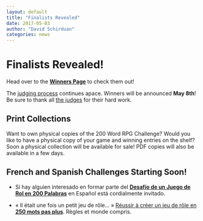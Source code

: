 ```yaml
---
layout: default
title: "Finalists Revealed"
date: 2017-05-03
author: "David Schirduan"
categories: news
---
```


# Finalists Revealed!

Head over to the [**Winners Page**]({{site.baseurl}}/winners) to check them out!

The [judging process](https://200wordrpg.github.io/news/2017/04/24/submissionsclosed.html) continues apace. Winners will be announced **May 8th**! Be sure to thank all [the judges]({{site.baseurl}}/judges) for their hard work.

## Print Collections
Want to own physical copies of the 200 Word RPG Challenge? Would you like to have a physical copy of your game and winning entries on the shelf? Soon a physical collection will be available for sale! PDF copies will also be available in a few days.

## French and Spanish Challenges Starting Soon!
 * Sí hay alguien interesado en formar parte del [**Desafío de un Juego de Rol en 200 Palabras**](http://200palabras.nogarung.com/) en Español está cordialmente invitado. 

 * « Il était une fois un petit jeu de rôle... » [Réussir à créer un jeu de rôle en **250 mots pas plus**](https://www.facebook.com/iletaitunefoisunpetitjeuderole/). Règles et monde compris.